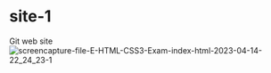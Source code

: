 # site-1
Git web site
![screencapture-file-E-HTML-CSS3-Exam-index-html-2023-04-14-22_24_23-1](https://user-images.githubusercontent.com/90526809/232145638-de004ba2-e404-4fa4-93b1-943b6a3217a2.png)
